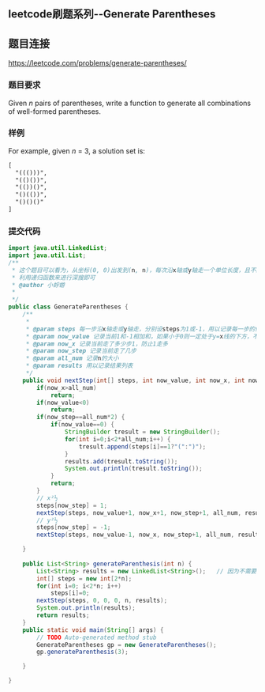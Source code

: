 ## leetcode刷题系列--Generate Parentheses

## 题目连接

https://leetcode.com/problems/generate-parentheses/

### 题目要求

Given *n* pairs of parentheses, write a function to generate all combinations of well-formed parentheses.

### 样例

For example, given *n* = 3, a solution set is:

```txt
[
  "((()))",
  "(()())",
  "(())()",
  "()(())",
  "()()()"
]
```

### 提交代码

```java
import java.util.LinkedList;
import java.util.List;
/**
 * 这个题目可以看为，从坐标(0, 0)出发到(n, n)，每次沿x轴或y轴走一个单位长度，且不经过y=x线下方的所有可能路线的个数
 * 利用递归函数来进行深搜即可
 * @author 小蜉蝣
 *
 */
public class GenerateParentheses {
	/**
	 * 
	 * @param steps 每一步沿x轴走或y轴走，分别设steps为1或-1，用以记录每一步的情况
	 * @param now_value 记录当前1和-1相加和，如果小于0则一定处于y=x线的下方，不符合
	 * @param now_x 记录当前走了多少步1，防止1走多
	 * @param now_step 记录当前走了几步
	 * @param all_num 记录n的大小
	 * @param results 用以记录结果列表
	 */
	public void nextStep(int[] steps, int now_value, int now_x, int now_step, int all_num, List<String> results) {
		if(now_x>all_num)
			return;
		if(now_value<0)
			return;
		if(now_step==all_num*2) {
			if(now_value==0) {
				StringBuilder tresult = new StringBuilder();
				for(int i=0;i<2*all_num;i++) {
					tresult.append(steps[i]==1?"(":")");
				}
				results.add(tresult.toString());
				System.out.println(tresult.toString());
			}
			return;
		}
		// x²½
		steps[now_step] = 1;
		nextStep(steps, now_value+1, now_x+1, now_step+1, all_num, results);
		// y²½
		steps[now_step] = -1;
		nextStep(steps, now_value-1, now_x, now_step+1, all_num, results);

	}
	
	public List<String> generateParenthesis(int n) {
		List<String> results = new LinkedList<String>();   // 因为不需要查，只需要添加即可，所以使用linkedlist
		int[] steps = new int[2*n];
		for(int i=0; i<2*n; i++)
			steps[i]=0;
		nextStep(steps, 0, 0, 0, n, results);
		System.out.println(results);
        return results;
    }
	public static void main(String[] args) {
		// TODO Auto-generated method stub
		GenerateParentheses gp = new GenerateParentheses();
		gp.generateParenthesis(3);

	}

}
```

